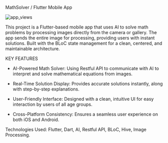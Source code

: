 MathSolver / Flutter Mobile App

![app_views](https://github.com/user-attachments/assets/2c7ec096-1f44-4bab-a4ec-36098f8fa292)

This project is a Flutter-based mobile app that uses AI to solve math problems by processing images directly from the camera or gallery. The app sends the entire image for processing, providing users with instant solutions. Built with the BLoC state management for a clean, centered, and maintainable architecture.

KEY FEATURES
- AI-Powered Math Solver: Using Restful API to communicate with AI to interpret and solve mathematical 
 equations from images.
- Real-Time Solution Display: Provides accurate solutions instantly, along with step-by-step explanations.
- User-Friendly Interface: Designed with a clean, intuitive UI for easy interaction by users of all age 
 groups.

- Cross-Platform Consistency: Ensures a seamless user experience on both iOS and Android.

Technologies Used: Flutter, Dart, AI, Restful API, BLoC, Hive, Image Processing.


